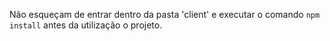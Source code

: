 Não esqueçam de entrar dentro da pasta 'client' e executar o comando `npm install` antes da utilização o projeto.  